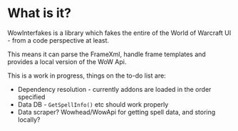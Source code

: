 What is it?
===========

WowInterfakes is a library which fakes the entire of the World of Warcraft UI - from a code perspective at least.

This means it can parse the FrameXml, handle frame templates and provides a local version of the WoW Api.

This is a work in progress, things on the to-do list are:

* Dependency resolution - currently addons are loaded in the order specified
* Data DB - `GetSpellInfo()` etc should work properly
* Data scraper? Wowhead/WowApi for getting spell data, and storing locally?
